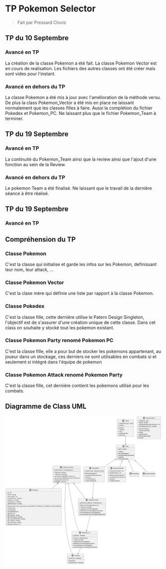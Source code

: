 # TP Pokemon Selector
> Fait par Pressard Clovis

## TP du 10 Septembre

###  Avancé en TP
La création de la classe Pokemon a été fait.
La classe Pokemon Vector est en cours de realisation.
Les fichiers des autres classes ont été créer mais sont 
vides pour l'instant.

###  Avancé en dehors du TP
La classe Pokemon a été mis à jour avec l'amélioration de
la méthode versu. De plus la class Pokemon_Vector a été mis
en place ne laissant normalement que les classes filles à 
faire. Aussi la complétion du fichier Pokedex et Pokemon_PC.
Ne laissant plus que le fichier Pokemon_Team à terminer.



## TP du 19 Septembre

###  Avancé en TP
La continuité du Pokemon_Team ainsi que la review ainsi que 
l'ajout d'une fonction au sein de la Review.

###  Avancé en dehors du TP
Le pokemon Team a été finalisé. Ne laissant que le travail 
de la dernière séance à être réalisé.



## TP du 19 Septembre

###  Avancé en TP


## Compréhension du TP

### Classe Pokemon
C'est la classe qui initialise et garde les infos sur les 
Pokemon, definissant leur nom, leur attack, ...

### Classe Pokemon Vector
C'est la clase mère qui définie une liste par rapport à la classe 
Pokemon. 

### Classe Pokedex
C'est la classe fille, cette dernière utilise le Patern Design Singleton,
l'objectif est de s'assurer d'une création unique de cette classe.
Dans cet class on souhaite y stocké tout les pokemon existant.

### Classe Pokemon Party renomé Pokemon PC
C'est la classe fille, elle a pour but de stocker les pokemons appartenant,
au joueur dans un stockage, ces derniers ne sont utilisables en combats
si et seulement si intégré dans l'équipe de pokemon

### Classe Pokemon Attack renomé Pokemon Party
C'est la classe fille, cet dernière contient les pokemons utilisé pour les 
combats.



## Diagramme de Class UML
![diagramme UML](img_readme/diagram_class_UML.png)



